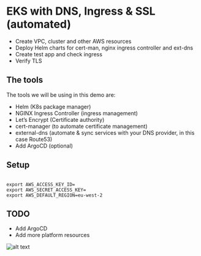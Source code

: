# EKS with DNS, Ingress & SSL (automated)

- Create VPC, cluster and other AWS resources
- Deploy Helm charts for cert-man, nginx ingress controller and ext-dns
- Create test app and check ingress
- Verify TLS

## The tools

The tools we will be using in this demo are:

- Helm (K8s package manager)
- NGINX Ingress Controller (ingress management)
- Let’s Encrypt (Certificate authority)
- cert-manager (to automate certificate management)
- external-dns (automate & sync services with your DNS provider, in this case Route53)
- Add ArgoCD (optional)

## Setup

```

export AWS_ACCESS_KEY_ID=
export AWS_SECRET_ACCESS_KEY=
export AWS_DEFAULT_REGION=eu-west-2

```

## TODO

- Add ArgoCD
- Add more platform resources

![alt text](./ingresss)
